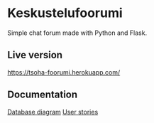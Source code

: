 # Keskustelufoorumi
Simple chat forum made with Python and Flask. 
## Live version
https://tsoha-foorumi.herokuapp.com/
## Documentation
[Database diagram](https://github.com/kotommi/keskustelufoorumi/blob/master/documentation/tietokantakaavio.md)
[User stories](https://github.com/kotommi/keskustelufoorumi/blob/master/documentation/userstories.md)
